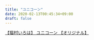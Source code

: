 ```yaml
---
title: "ユニコーン"
date: 2020-02-13T00:45:34+09:00
draft: false
---
```


<script type="application/javascript" src="https://embed.nicovideo.jp/watch/sm36357697/script?w=640&h=360"></script><noscript><a href="https://www.nicovideo.jp/watch/sm36357697">【猫村いろは】 ユニコーン 【オリジナル】</a></noscript>